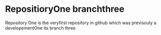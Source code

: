 # RepositioryOne branchthree
Repository One  is the veryfirst repository in github which was previsouly a developementOne
its branch three
